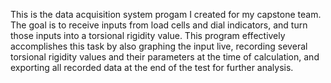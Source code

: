 This is the data acquisition system progam I created for my capstone team. The goal is to receive inputs from load cells and dial indicators, and turn those inputs into a torsional rigidity value. This program effectively accomplishes this task by also graphing the input live, recording several torsional rigidity values and their parameters at the time of calculation, and exporting all recorded data at the end of the test for further analysis. 